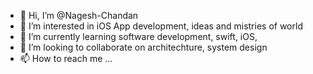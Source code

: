 - 👋 Hi, I’m @Nagesh-Chandan
- 👀 I’m interested in iOS App development, ideas and mistries of world 
- 🌱 I’m currently learning software development, swift, iOS, 
- 💞️ I’m looking to collaborate on architechture, system design
- 📫 How to reach me ...

<!---
Nagesh-Chandan/Nagesh-Chandan is a ✨ special ✨ repository because its `README.md` (this file) appears on your GitHub profile.
You can click the Preview link to take a look at your changes.
--->
